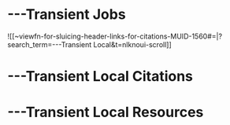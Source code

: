
# ---Transient Jobs

![[~viewfn-for-sluicing-header-links-for-citations-MUID-1560#=|?search_term=---Transient Local&t=nlknoui-scroll]]

# ---Transient Local Citations

# ---Transient Local Resources


